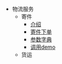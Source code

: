 <!-- _sidebar.md -->

- 物流服务
  - 寄件
    - [介绍](/logistics/ship/README.md)
    - [寄件下单](/logistics/ship/寄件.md)
    - [参数字典](/logistics/ship/参数字典.md)
    - [调用demo](/logistics/ship/调用demo.md)
  - 货运
